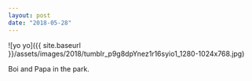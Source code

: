 ```yaml
---
layout: post
date: "2018-05-28"
---
```


![yo yo]({{ site.baseurl }}/assets/images/2018/tumblr_p9g8dpYnez1r16syio1_1280-1024x768.jpg)

Boi and Papa in the park.
